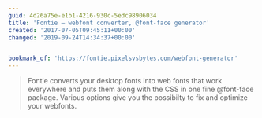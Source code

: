 ```yaml
---
guid: 4d26a75e-e1b1-4216-930c-5edc98906034
title: 'Fontie — webfont converter, @font-face generator'
created: '2017-07-05T09:45:11+00:00'
changed: '2019-09-24T14:34:37+00:00'


bookmark_of: 'https://fontie.pixelsvsbytes.com/webfont-generator'
---
```



<blockquote>Fontie converts your desktop fonts into web fonts that work everywhere and puts them along with the CSS in one fine @font-face package. Various options give you the possibilty to fix and optimize your webfonts.</blockquote>

